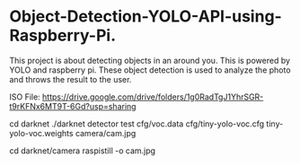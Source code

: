 # Object-Detection-YOLO-API-using-Raspberry-Pi.

This project is about detecting objects in an around you. This is powered by YOLO and raspberry pi. These object detection is used to analyze the photo and throws the result to the user.

ISO File:
https://drive.google.com/drive/folders/1g0RadTgJ1YhrSGR-t9rKFNx6MT9T-6Gd?usp=sharing


cd darknet
./darknet detector test cfg/voc.data cfg/tiny-yolo-voc.cfg tiny-yolo-voc.weights camera/cam.jpg
  

cd darknet/camera
raspistill -o cam.jpg
